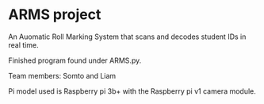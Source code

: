 # ARMS project
An Auomatic Roll Marking System that scans and decodes student IDs in real time. 

Finished program found under ARMS.py.

Team members: Somto and Liam

Pi model used is Raspberry pi 3b+ with the Raspberry pi v1 camera module.
